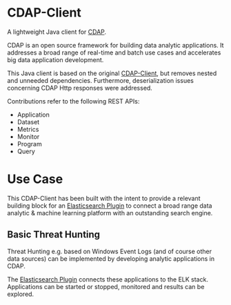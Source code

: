 # CDAP-Client

A lightweight Java client for [CDAP](https://cdap.io). 

CDAP is an open source framework for building data analytic applications. It addresses a broad range of real-time and batch use cases and accelerates big data application development.

This Java client is based on the original [CDAP-Client](https://github.com/cdapio/cdap/tree/v5.1.1/cdap-client), but removes nested and unneeded dependencies. Furthermore, deserialization issues concerning CDAP Http responses were addressed.   

Contributions refer to the following REST APIs:

* Application
* Dataset
* Metrics
* Monitor
* Program
* Query

# Use Case

This CDAP-Client has been built with the intent to provide a relevant building block for an [Elasticsearch Plugin](https://github.com/skrusche63/elastic-insight) to connect a broad range data analytic & machine learning platform with an outstanding search engine.

## Basic Threat Hunting

Threat Hunting e.g. based on Windows Event Logs (and of course other data sources) can be implemented by developing analytic applications in CDAP.

The [Elasticsearch Plugin](https://github.com/skrusche63/elastic-insight) connects these applications to the ELK stack. Applications can be started or stopped, monitored and results can be explored.

